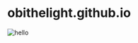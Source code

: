 # obithelight.github.io

![hello](https://user-images.githubusercontent.com/91734251/190281161-01bbdcda-20b9-40db-a8ff-f0db3bfc3ef9.gif)
